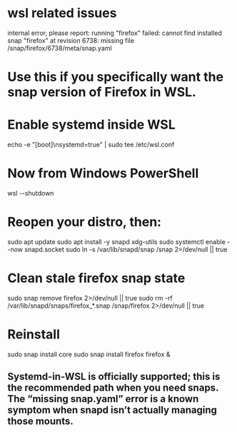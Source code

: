 # wsl related issues
internal error, please report: running "firefox" failed: cannot find installed snap "firefox" at revision 6738: missing file /snap/firefox/6738/meta/snap.yaml
# Use this if you specifically want the snap version of Firefox in WSL.
# Enable systemd inside WSL
echo -e "[boot]\nsystemd=true" | sudo tee /etc/wsl.conf

# Now from Windows PowerShell
wsl --shutdown

# Reopen your distro, then:
sudo apt update
sudo apt install -y snapd xdg-utils
sudo systemctl enable --now snapd.socket
sudo ln -s /var/lib/snapd/snap /snap 2>/dev/null || true

# Clean stale firefox snap state
sudo snap remove firefox 2>/dev/null || true
sudo rm -rf /var/lib/snapd/snaps/firefox_*.snap /snap/firefox 2>/dev/null || true

# Reinstall
sudo snap install core
sudo snap install firefox
firefox &

## Systemd-in-WSL is officially supported; this is the recommended path when you need snaps. The “missing snap.yaml” error is a known symptom when snapd isn’t actually managing those mounts.


